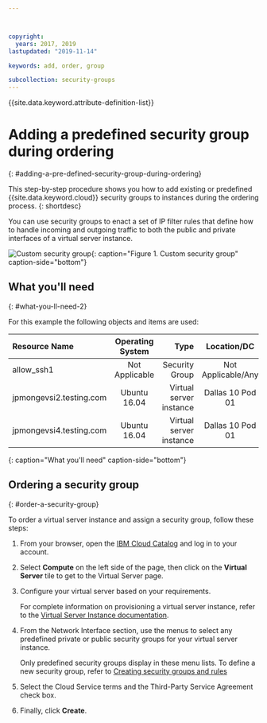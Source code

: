 ```yaml
---



copyright:
  years: 2017, 2019
lastupdated: "2019-11-14"

keywords: add, order, group

subcollection: security-groups
---
```


{{site.data.keyword.attribute-definition-list}}

# Adding a predefined security group during ordering
{: #adding-a-pre-defined-security-group-during-ordering}

This step-by-step procedure shows you how to add existing or predefined {{site.data.keyword.cloud}} security groups to instances during the ordering process.
{: shortdesc}

You can use security groups to enact a set of IP filter rules that define how to handle incoming and outgoing traffic to both the public and private interfaces of a virtual server instance.

![Custom security group](./images/goal2.png){: caption="Figure 1. Custom security group" caption-side="bottom"}

## What you'll need
{: #what-you-ll-need-2}

For this example the following objects and items are used:

| Resource Name  | Operating System | Type | Location/DC | IP/Subnet |
|:------------- |:---------------:| -------------:| :---------------:| ---------------:|
| allow_ssh1 | Not Applicable  | Security Group | Not Applicable/Any | 0.0.0.0/0 |
|jpmongevsi2.testing.com | Ubuntu 16.04 | Virtual server instance | Dallas 10 Pod 01 | 10.0.0.21 |
|jpmongevsi4.testing.com | Ubuntu 16.04 | Virtual server instance |	Dallas 10 Pod 01	| 10.0.2.219 |
{: caption="What you'll need" caption-side="bottom"}

## Ordering a security group
{: #order-a-security-group}

To order a virtual server instance and assign a security group, follow these steps:

1. From your browser, open the [IBM Cloud Catalog](https://cloud.ibm.com/catalog) and log in to your account.
1. Select **Compute** on the left side of the page, then click on the **Virtual Server** tile to get to the Virtual Server page.
1. Configure your virtual server based on your requirements.

   For complete information on provisioning a virtual server instance, refer to the [Virtual Server Instance documentation](/docs/virtual-servers).

1. From the Network Interface section, use the menus to select any predefined private or public security groups for your virtual server instance.

   Only predefined security groups display in these menu lists. To define a new security group, refer to [Creating security groups and rules](/docs/security-groups?topic=security-groups-creating-security-groups)

1. Select the Cloud Service terms and the Third-Party Service Agreement check box.
1. Finally, click **Create**.
